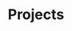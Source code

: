 ---
layout: list
title:  Projects
slug:   projects
menu: true
description: >
  Selected project for showcasing, some of them  are avaiable on my github.
---